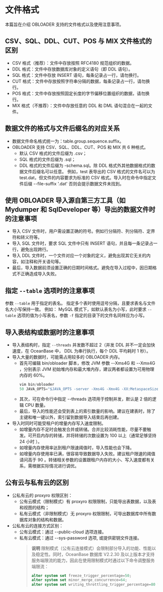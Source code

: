 # 文件格式
本篇旨在介绍 OBLOADER 支持的文件格式以及使用注意事项。
## CSV、SQL、DDL、CUT、POS 与 MIX 文件格式的区别
- CSV 格式（推荐）：文件中存放按照 RFC4180 规范组织的数据。
- DDL 格式：文件中存放数据库对象的定义语句（即 DDL 语句）。
- SQL 格式：文件中存放 INSERT 语句，每条记录占一行，请勿换行。
- CUT 格式：文件中存放按照字符串分隔的数据，每条记录占一行，请勿换行。
- POS 格式：文件中存放按照固定长度的字节偏移位置组织的数据，请勿换行。
- MIX 格式（不推荐）：文件中存放任意的 DDL 和 DML 语句混合在一起的文件。
## 数据文件的格式与文件后缀名的对应关系
- 数据文件命名格式统一为：table.group.sequence.suffix。
- OBLOADER 支持 CSV、SQL、DDL、CUT、POS 和 MIX 共 6 种格式。
  - 默认 CSV 格式的文件后缀为 .csv；
  - SQL 格式的文件后缀为 .sql；
  - DDL 格式的文件后缀为 -schema.sql。除 DDL 格式外其他数据格式的数据文件后缀名可以任意。
  例如，test 表导出的 CSV 格式的文件名可以为 test.dat，但文件的内容要求为标准的 CSV 格式。导入时在命令中指定文件后缀 --file-suffix '.dat' 否则会提示数据文件未找到。
## 使用 OBLOADER 导入源自第三方工具（如 Mydumper 和 SqlDeveloper 等）导出的数据文件时的注意事项
- 导入 CSV 文件时，用户需设置正确的符号。例如行分隔符、列分隔符、定界符和转义符等。
- 导入 SQL 文件时，要求 SQL 文件中只有 INSERT 语句，并且每一条记录占一行，避免出现跨行。
- 导入 DDL 文件时，一个文件对应一个对象的定义，避免出现其它无关的内容，如注释和开关语句等。
- 最后，导入数据前须设置正确的日期时间格式。避免在导入过程中，因日期格式不正确造成导入失败。
## 指定 `--table` 选项时的注意事项
参数 `--table` 用于指定的表名。
指定多个表时使用逗号分隔，且要求表名与文件名大小写保持一致。
例如：
MySQL 模式下，如默认表名为小写，此时要求 `--table` 选项的值为小写表名，参数 `-f` 指定的目录下的文件名同样应为小写。
## 导入表结构或数据时的注意事项
- 导入表结构时，指定 `--threads` 并发数不超过 2（并发 DDL 并不一定会加快速度，在 OceanBase 中， DDL 为串行执行，每个 DDL 平均耗时 1 秒）。
- 导入大量的数据时，可能需占用较多的 OBLOADER 内存。
  - 首先可编辑 bin/obloader 脚本，修改 JVM 参数 --Xms4G 和 --Xmx4G ，分别表示 JVM 初始堆内存和最大堆内存，建议两者都设置为可用物理内存的 60%。
    ```JavaScript
    vim bin/obloader
    50 JAVA_OPTS="$JAVA_OPTS -server -Xms4G -Xmx4G -XX:MetaspaceSize=512M -XX:MaxMetaspaceSize=512M -Xss352K"
    ```
  - 其次，可在命令行中指定 --threads 选项用于控制并发，默认是 2 倍的逻辑 CPU 数量。
  - 最后，导入的性能还会受到表上的索引数量的影响。建议在建表时，除了主键和唯一键以外，索引留到数据导入结束后再创建。
-  导入时同时可能受租户的增量内存写入速度限制。
   -  如增量内存不足时会触发合并或转储。合并比较消耗性能，尽量不要触发。可开启内存的转储，并将转储的次数设置为 100 以上（通常足够坚持 24 小时 ）。
   - 如增量内存使用率达到租户限速阈值时，导入性能也会下降。
   - 如增量内存使用率已满，很容易导致数据导入失败。建议租户限速的阈值请问高于 90 。转储相关参数的设置跟租户内存的大小、写入速度都有关系，需根据实际情况进行调优。
## 公有云与私有云的区别 
- 公私有云的 proxyro 权限区别：
   - 公有云模式（限制模式）有 proxyro 权限限制，只能导出表数据，以及表和视图的结构；
   - 私有云模式（非限制模式）无 proxyro 权限限制，可导出数据库中所有数据库对象的结构和数据。
- 公私有云的连接方式区别：
   - 公有云模式：通过 --public-cloud 选项连接。
   - 私有云模式：通过 --sys-password 选项, 或提供密钥文件连接。
     > **说明**
     > 限制模式（公有云连接模式）会限制部分导入的功能、性能以及稳定性。同时，OceanBase 数据库 V2.2.30 及以上版本才支持服务端限流的能力，因此在使用限制模式时通过以下命令调整服务端限流：
     > ```SQL
     > alter system set freeze_trigger_percentage=50;
     > alter system set minor_merge_concurrence=64;
     > alter system set writing_throttling_trigger_percentage=80 t
     > ```